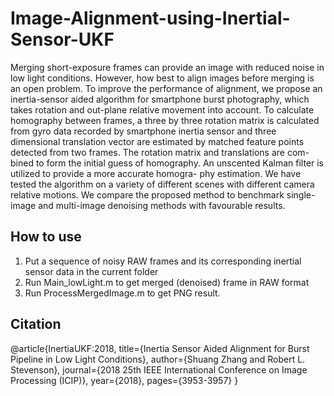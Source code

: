 # Image-Alignment-using-Inertial-Sensor-UKF

Merging short-exposure frames can provide an image with reduced noise in low light conditions. However, how best to align images before merging is an open problem. To improve the performance of alignment, we propose an inertia-sensor aided algorithm for smartphone burst photography, which takes rotation and out-plane relative movement into account. To calculate homography between frames, a three by three rotation matrix is calculated from gyro data recorded by smartphone inertia sensor and three dimensional translation vector are estimated by matched feature points detected from two frames. The rotation matrix and translations are com- bined to form the initial guess of homography. An unscented Kalman filter is utilized to provide a more accurate homogra- phy estimation. We have tested the algorithm on a variety of different scenes with different camera relative motions. We compare the proposed method to benchmark single-image and multi-image denoising methods with favourable results.

## How to use
1. Put a sequence of noisy RAW frames and its corresponding inertial sensor data in the current folder
2. Run Main_lowLight.m to get merged (denoised) frame in RAW format
3. Run ProcessMergedImage.m to get PNG result.

## Citation
@article{InertiaUKF:2018,
  title={Inertia Sensor Aided Alignment for Burst Pipeline in Low Light Conditions},
  author={Shuang Zhang and Robert L. Stevenson},
  journal={2018 25th IEEE International Conference on Image Processing (ICIP)},
  year={2018},
  pages={3953-3957}
}
